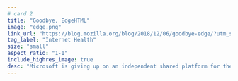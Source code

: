 ```yaml
---
# card 2
title: "Goodbye, EdgeHTML"
image: "edge.png"
link_url: "https://blog.mozilla.org/blog/2018/12/06/goodbye-edge/?utm_source=www.mozilla.org&utm_medium=referral&utm_campaign=homepage&utm_content=card"
tag_label: "Internet Health"
size: "small"
aspect_ratio: "1-1"
include_highres_image: true
desc: "Microsoft is giving up on an independent shared platform for the internet, and in doing so, hands over control of more of online life to Google."
---
```

